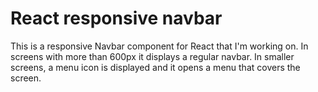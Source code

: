 # React responsive navbar

This is a responsive Navbar component for React that I'm working on.
In screens with more than 600px it displays a regular navbar. In smaller screens, a menu icon is displayed and it opens a menu that covers the screen.